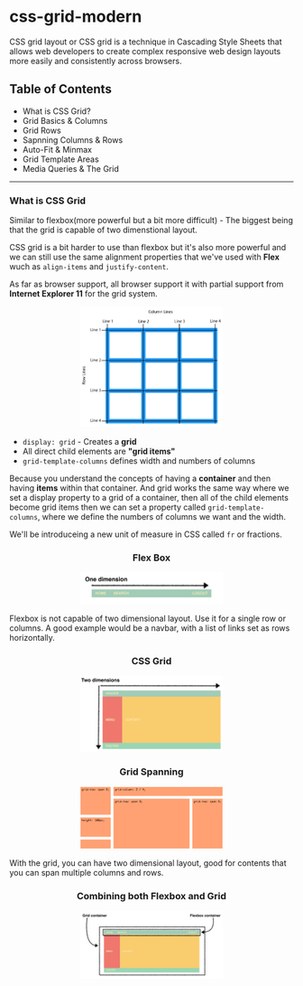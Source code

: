 # css-grid-modern
CSS grid layout or CSS grid is a technique in Cascading Style Sheets that allows web developers to create complex responsive web design layouts more easily and consistently across browsers.

## Table of Contents
* What is CSS Grid?
* Grid Basics & Columns
* Grid Rows
* Sapnning Columns & Rows
* Auto-Fit & Minmax
* Grid Template Areas
* Media Queries & The Grid

---

### What is CSS Grid

Similar to flexbox(more powerful but a bit more difficult) - The biggest being that the grid is capable of two dimenstional layout.

CSS grid is a bit harder to use than flexbox but it's also more powerful and we can still use the same alignment properties that we've used with **Flex** wuch as `align-items` and `justify-content`.

As far as browser support, all browser support it with partial support from **Internet Explorer 11** for the grid system.

<p align="center">
    <img width="50%" height="50%" src="./imgs/grid_lines.png">
</p>

* `display: grid` - Creates a **grid**
* All direct child elements are **"grid items"**
* `grid-template-columns` defines width and numbers of columns

Because you understand the concepts of having a **container** and then having **items** within that container. And grid works the same way where we set a display property to a grid of a container, then all of the child elements become grid items then we can set a property called `grid-template-columns`, where we define the numbers of columns we want and the width.

We'll be introduceing a new unit of measure in CSS called `fr` or fractions.


<h3 align="center">Flex Box</h3>
<p align="center">
    <img width="50%" height="50%" src="./imgs/flexbox-dimension.png">
</p>

Flexbox is not capable of two dimensional layout. Use it for a single row or columns. A good example would be a navbar, with a list of links set as rows horizontally.


<h3 align="center">CSS Grid</h3>
<p align="center">
    <img width="50%" height="50%" src="./imgs/grid-dimension.png">
</p>

<h3 align="center">Grid Spanning</h3>
<p align="center">
    <img width="50%" height="50%" src="./imgs/grid-spanning.png">
</p>

With the grid, you can have two dimensional layout, good for contents that you can span multiple columns and rows.

<h3 align="center">Combining both Flexbox and Grid</h3>
<p align="center">
    <img width="50%" height="50%" src="./imgs/grid-and-flex.png">
</p>